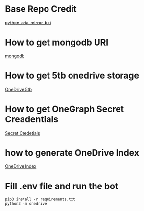 # Base Repo Credit
[python-aria-mirror-bot](https://github.com/lzzy12/python-aria-mirror-bot)


# How to get mongodb URI 
[mongodb](https://telegra.ph/How-to-get-mongodb-URI-08-28)


# How to get 5tb onedrive storage
[OneDrive 5tb](https://www.youtube.com/watch?v=gcOsnkf1hfc)


# How to get OneGraph Secret Creadentials
[Secret Credetials](https://telegra.ph/How-to-get-OneDrive-Secret-Credentials-08-28)


# how to generate OneDrive Index
[OneDrive Index](https://ovi.swo.moe/docs/getting-started)


# Fill .env file and run the bot

```
pip3 install -r requirements.txt
python3 -m onedrive
```